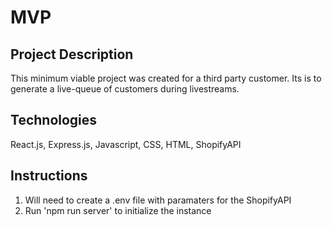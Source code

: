 # MVP

## Project Description
This minimum viable project was created for a third party customer. Its is to generate a live-queue of customers during livestreams.

## Technologies
React.js, Express.js, Javascript, CSS, HTML, ShopifyAPI

## Instructions
1. Will need to create a .env file with paramaters for the ShopifyAPI
2. Run 'npm run server' to initialize the instance
